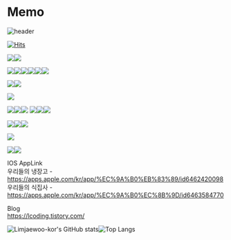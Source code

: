 # Memo

![header](https://capsule-render.vercel.app/api?type=wave&color=C3E5AE&height=300&section=header&text=Who%20am%20I%20?&fontSize=90)

[![Hits](https://hits.seeyoufarm.com/api/count/incr/badge.svg?url=https%3A%2F%2Fgithub.com%2FLimjaewoo-kor%2Fhit-counter&count_bg=%2379C83D&title_bg=%23555555&icon=&icon_color=%23E7E7E7&title=hits&edge_flat=false)](https://hits.seeyoufarm.com)



<img src="https://img.shields.io/badge/Oracle-F80000?style=for-the-badge&logo=Oracle&logoColor=white"><img src="https://img.shields.io/badge/MySQL-4479A1?style=for-the-badge&logo=MySQL&logoColor=white">

<img src="https://img.shields.io/badge/Java-8c3300?style=for-the-badge&logo=Java&logoColor=white"><img src="https://img.shields.io/badge/HTML-FCC624?style=for-the-badge&logo=HTML&logoColor=white"><img src="https://img.shields.io/badge/CSS-F80000?style=for-the-badge&logo=CSS&logoColor=white"><img src="https://img.shields.io/badge/JavaScript-000000?style=for-the-badge&logo=JavaScript&logoColor=white"><img src="https://img.shields.io/badge/Thymeleaf-adff7a?style=for-the-badge&logo=Thymeleaf&logoColor=white"><img src="https://img.shields.io/badge/NexaCro-F80000?style=for-the-badge&logo=NexaCro&logoColor=white">

<img src="https://img.shields.io/badge/Maven-02303A?style=for-the-badge&logo=Maven&logoColor=white"><img src="https://img.shields.io/badge/Gradle-000000?style=for-the-badge&logo=Gradle&logoColor=white">

<img src="https://img.shields.io/badge/JetBrains-000000?style=for-the-badge&logo=JetBrains&logoColor=white">

<img src="https://img.shields.io/badge/Ibatis-000000?style=for-the-badge&logo=My-batis&logoColor=white"><img src="https://img.shields.io/badge/Mybatis-F80000?style=for-the-badge&logo=My-batis&logoColor=white"><img src="https://img.shields.io/badge/Jpa-262626?style=for-the-badge&logo=jpa&logoColor=white"> <img src="https://img.shields.io/badge/Spring-14c400?style=for-the-badge&logo=Spring&logoColor=white"><img src="https://img.shields.io/badge/SpringBoot-0a7500?style=for-the-badge&logo=SpringBoot&logoColor=white"><img src="https://img.shields.io/badge/egovFrameWork-001ca8?style=for-the-badge&logo=egovFrameWork&logoColor=white">


<img src="https://img.shields.io/badge/Tomcat-000000?style=for-the-badge&logo=Tomcat&logoColor=white"><img src="https://img.shields.io/badge/Jboss-F80000?style=for-the-badge&logo=Jboss&logoColor=white"><img src="https://img.shields.io/badge/Jeus-8505b0?style=for-the-badge&logo=Jeus&logoColor=white">

<img src="https://img.shields.io/badge/Linux-FCC624?style=for-the-badge&logo=Linux&logoColor=white">

<img src="https://img.shields.io/badge/Git-02303A?style=for-the-badge&logo=git&logoColor=white"><img src="https://img.shields.io/badge/Svn-3cd1d6?style=for-the-badge&logo=svn&logoColor=white">

IOS AppLink <br>
우리들의 냉장고 -  https://apps.apple.com/kr/app/%EC%9A%B0%EB%83%89/id6462420098 <br>
우리들의 식집사 -  https://apps.apple.com/kr/app/%EC%9A%B0%EC%8B%9D/id6463584770 <br>

Blog <br>
https://lcoding.tistory.com/

![Limjaewoo-kor's GitHub stats](https://github-readme-stats.vercel.app/api?username=Limjaewoo-kor&theme=dark&show_icons=true)![Top Langs](https://github-readme-stats.vercel.app/api/top-langs/?username=Limjaewoo-kor&layout=compact)



